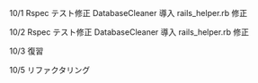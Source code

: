 10/1
Rspec テスト修正
DatabaseCleaner 導入
rails_helper.rb 修正

10/2
Rspec テスト修正
DatabaseCleaner 導入
rails_helper.rb 修正

10/3
復習

10/5
リファクタリング
